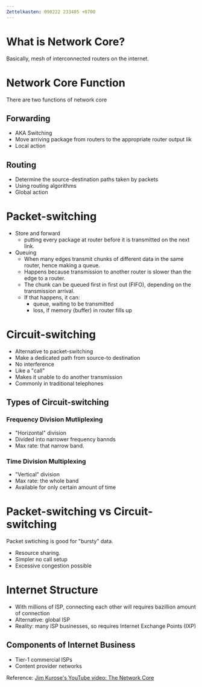 ```yaml
---
Zettelkasten: 090222 233405 +0700
---
```

# What is Network Core?
Basically, mesh of interconnected routers on the internet.

# Network Core Function
There are two functions of network core

## Forwarding 
* AKA Switching
* Move arriving package from routers to the appropriate router output lik
* Local action

## Routing
* Determine the source-destination paths taken by packets
* Using routing algorithms
* Global action

# Packet-switching
* Store and forward
	* putting every package at router before it is transmitted on the next link.
* Queuing
	* When many edges transmit chunks of different data in the same router, hence making a queue.
	* Happens because transmission to another router is slower than the edge to a router.
	* The chunk can be queued first in first out (FIFO), depending on the transmission arrival.
	* If that happens, it can:
		* queue, waiting to be transmitted
		* loss, if memory (buffer) in router fills up

# Circuit-switching
* Alternative to packet-switching
* Make a dedicated path from source-to destination
* No interference
* Like a "call"
* Makes it unable to do another transmission
* Commonly in traditional telephones

## Types of Circuit-switching
### Frequency Division Mutliplexing
* "Horizontal" division
* Divided into narrower frequency bannds
* Max rate: that narrow band.

### Time Division Multiplexing
* "Vertical" division
* Max rate: the whole band
* Available for only certain amount of time

# Packet-switching vs Circuit-switching
Packet swtiching is good for "bursty" data.
* Resource sharing.
* Simpler no call setup
* Excessive congestion possible

# Internet Structure
* With millions of ISP, connecting each other will requires bazillion amount of connection
* Alternative: global ISP
* Reality: many ISP businesses, so requires Internet Exchange Points (IXP)
## Components of Internet Business
* Tier-1 commercial ISPs
* Content provider networks

Reference:
[Jim Kurose's YouTube video: The Network Core](https://www.youtube.com/watch?v=f1nUcCdQJ8Y)